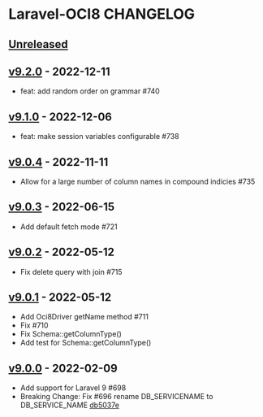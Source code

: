 # Laravel-OCI8 CHANGELOG

## [Unreleased](https://github.com/yajra/laravel-oci8/compare/v9.0.0...9.x)

## [v9.2.0] - 2022-12-11

- feat: add random order on grammar #740

## [v9.1.0] - 2022-12-06

- feat: make session variables configurable #738

## [v9.0.4] - 2022-11-11

- Allow for a large number of column names in compound indicies #735

## [v9.0.3] - 2022-06-15

- Add default fetch mode #721

## [v9.0.2] - 2022-05-12

- Fix delete query with join #715

## [v9.0.1] - 2022-05-12

- Add Oci8Driver getName method #711
- Fix #710
- Fix Schema::getColumnType()
- Add test for Schema::getColumnType()

## [v9.0.0] - 2022-02-09

- Add support for Laravel 9 #698
- Breaking Change: Fix #696 rename DB_SERVICENAME to DB_SERVICE_NAME [db5037e](https://github.com/yajra/laravel-oci8/commit/db5037eb83bfadf3c1400d8c5780d3270e7c315f)

[Unreleased]: https://github.com/yajra/laravel-oci8/compare/9.x...v9.2.0
[v9.2.0]: https://github.com/yajra/laravel-oci8/compare/v9.1.0...v9.2.0
[v9.1.0]: https://github.com/yajra/laravel-oci8/compare/v9.0.4...v9.1.0
[v9.0.4]: https://github.com/yajra/laravel-oci8/compare/v9.0.3...v9.0.4
[v9.0.3]: https://github.com/yajra/laravel-oci8/compare/v9.0.2...v9.0.3
[v9.0.2]: https://github.com/yajra/laravel-oci8/compare/v9.0.1...v9.0.2
[v9.0.1]: https://github.com/yajra/laravel-oci8/compare/v9.0.0...v9.0.1
[v9.0.0]: https://github.com/yajra/laravel-oci8/compare/9.x...v9.0.0
